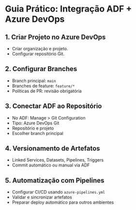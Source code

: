 # Guia Prático: Integração ADF + Azure DevOps

## 1. Criar Projeto no Azure DevOps
- Criar organização e projeto.
- Configurar repositório Git.

## 2. Configurar Branches
- Branch principal: `main`
- Branches de feature: `feature/*`
- Políticas de PR: revisão obrigatória

## 3. Conectar ADF ao Repositório
- No ADF: Manage > Git Configuration
- Tipo: Azure DevOps Git
- Repositório e projeto
- Escolher branch principal

## 4. Versionamento de Artefatos
- Linked Services, Datasets, Pipelines, Triggers
- Commit automático ou manual via ADF

## 5. Automatização com Pipelines
- Configurar CI/CD usando `azure-pipelines.yml`
- Validar e sincronizar artefatos
- Preparar deploy automático para outros ambientes

